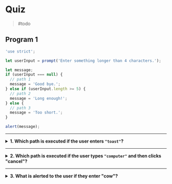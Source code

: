 # Quiz

> #todo

## Program 1

```js
'use strict';

let userInput = prompt('Enter something longer than 4 characters.');

let message;
if (userInput === null) {
  // path 1
  message = 'Good bye.';
} else if (userInput.length >= 5) {
  // path 2
  message = 'Long enough!';
} else {
  // path 3
  message = 'Too short.';
}

alert(message);
```

---

<details>
<summary><strong>1. Which path is executed if the user enters <code>"toast"</code>?</strong></summary>
<br>

<details>
<summary><em>A. Path 1</em></summary>
<br>

✖ Nope.

Path 1 is only executed if the user cancels, which will assign `null` to
`userInput` and pass the first check.

</details>
<details>
<summary><em>B. Path 2</em></summary>
<br>

✔ Correct!

The check for path 2 does compare the input's length to 5, but it is checking
for greater than _or_ equal to 5. Which means that an input with length 3 will
evaluate to `true` and the second path will be executed.

</details>
<details>
<summary><em>C. Path 3</em></summary>
<br>

✖ Nope.

The third path is only executed if _neither_ of the conditional checks evaluate
to `true`. Because the second path was executed the `else` path will be skipped.

</details>

</details>

---

<details>
<summary><strong>2. Which path is executed if the user types <code>"computer"</code> and then clicks "cancel"?</strong></summary>
<br>

<details>
<summary><em>A. Path 1</em></summary>
<br>

✔ Correct!

It doesn't matter what is in the text field, if you click "cancel" it will
return `null`.

Because `null` will be assigned to the input variable, the first conditional
check will pass.

</details>
<details>
<summary><em>B. Path 2</em></summary>
<br>

✖ Nope.

Trick question! Even if there is text in the input field, the prompt will return
`null` if you click "cancel".

</details>
<details>
<summary><em>C. Path 3</em></summary>
<br>

✖ Nope.

Trick question! Even if there is text in the input field, the prompt will return
`null` if you click "cancel".

</details>

</details>

---

<details>
<summary><strong>3. What is alerted to the user if they enter "cow"?</strong></summary>
<br>

<details>
<summary><em>A. "false"</em></summary>
<br>

✖ Nope.

The second conditional check _will_ evaluate to `false`, but that is not the
value assigned to `message`. Failing the second check just means that the
program will skip the second path.

</details>
<details>
<summary><em>B. "Long enough!"</em></summary>
<br>

✖ Nope.

The second conditional check is `false`, which means that the program will skip
ahead to the next path. Since path 2 is never executed `"Long enough!"` will not
be assigned to `message`.

</details>
<details>
<summary><em>C. "Too short."</em></summary>
<br>

✔ Correct!

Because both conditional checks evaluate to `false`, the `else` block will be
executed.

In the third path `"Too short."` is assigned to `message`, so "Too short." will
be alerted at the end of the program.

</details>
<details>
<summary><em>D. "path 3"</em></summary>
<br>

✖ Nope.

It _is_ true that path 3 is executed, but `// path 3` is a comment to help
developers know which block they're looking at. The value assigned to `message`
in the third path is the string `"Too short."`.

</details>
<details>
<summary><em>D. "undefined"</em></summary>
<br>

✖ Nope.

Conditional blocks with an `else` will _always_ execute one block, if none of
the checks are truthy the `else` block is executed by default.

Because each path assigns a value to `message`, it's not possible for `message`
to still be undefined when the program reaches the alert.

</details>

</details>

